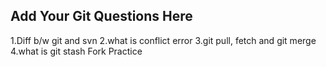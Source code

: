 Add Your Git Questions Here
----------------------------
1.Diff b/w git and svn
2.what is conflict error
3.git pull, fetch and git merge
4.what is git stash
Fork Practice
